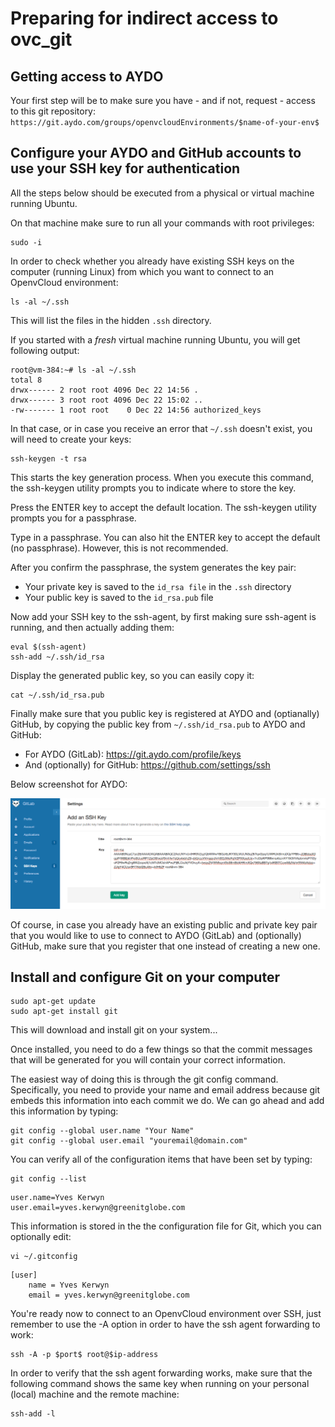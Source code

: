 # Preparing for indirect access to ovc_git

## Getting access to AYDO

Your first step will be to make sure you have - and if not, request - access to this git repository:
`https://git.aydo.com/groups/openvcloudEnvironments/$name-of-your-env$`


## Configure your AYDO and GitHub accounts to use your SSH key for authentication

All the steps below should be executed from a physical or virtual machine running Ubuntu.

On that machine make sure to run all your commands with root privileges:
```
sudo -i
```

In order to check whether you already have existing SSH keys on the computer (running Linux) from which you want to connect to an OpenvCloud environment:
```
ls -al ~/.ssh
```

This will list the files in the hidden `.ssh` directory.

If you started with a *fresh* virtual machine running Ubuntu, you will get following output:
```
root@vm-384:~# ls -al ~/.ssh
total 8
drwx------ 2 root root 4096 Dec 22 14:56 .
drwx------ 3 root root 4096 Dec 22 15:02 ..
-rw------- 1 root root    0 Dec 22 14:56 authorized_keys
```

In that case, or in case you receive an error that `~/.ssh` doesn't exist, you will need to create your keys:
```
ssh-keygen -t rsa
```

This starts the key generation process. When you execute this command, the ssh-keygen utility prompts you to indicate where to store the key.

Press the ENTER key to accept the default location. The ssh-keygen utility prompts you for a passphrase.

Type in a passphrase. You can also hit the ENTER key to accept the default (no passphrase). However, this is not recommended.

After you confirm the passphrase, the system generates the key pair:
- Your private key is saved to the `id_rsa file` in the `.ssh` directory
- Your public key is saved to the `id_rsa.pub` file

Now add your SSH key to the ssh-agent, by first making sure ssh-agent is running, and then actually adding them:
```
eval $(ssh-agent)
ssh-add ~/.ssh/id_rsa
```

Display the generated public key, so you can easily copy it:
```
cat ~/.ssh/id_rsa.pub
```

Finally make sure that you public key is registered at AYDO and (optianally) GitHub, by copying the public key from `~/.ssh/id_rsa.pub` to AYDO and GitHub:
- For AYDO (GitLab): https://git.aydo.com/profile/keys
- And (optionally) for GitHub: https://github.com/settings/ssh

Below screenshot for AYDO:

![](Add-SSH-Key.png)

Of course, in case you already have an existing public and private key pair that you would like to use to connect to AYDO (GitLab) and (optionally) GitHub, make sure that you register that one instead of creating a new one.


## Install and configure Git on your computer

```
sudo apt-get update
sudo apt-get install git
```

This will download and install git on your system...

Once installed, you need to do a few things so that the commit messages that will be generated for you will contain your correct information.

The easiest way of doing this is through the git config command. Specifically, you need to provide your name and email address because git embeds this information into each commit we do. We can go ahead and add this information by typing:
```
git config --global user.name "Your Name"
git config --global user.email "youremail@domain.com"
```

You can verify all of the configuration items that have been set by typing:
```
git config --list
```

```
user.name=Yves Kerwyn
user.email=yves.kerwyn@greenitglobe.com
```

This information is stored in the the configuration file for Git, which you can optionally edit:
```
vi ~/.gitconfig
```

```
[user]
	name = Yves Kerwyn
	email = yves.kerwyn@greenitglobe.com
```

You're ready now to connect to an OpenvCloud environment over SSH, just remember to use the -A option in order to have the ssh agent forwarding to work:
```
ssh -A -p $port$ root@$ip-address
```

In order to verify that the ssh agent forwarding works, make sure that the following command shows the same key when running on your personal (local) machine and the remote machine:
```
ssh-add -l
```
